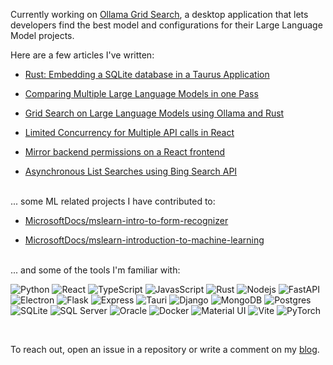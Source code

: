 Currently working on [Ollama Grid Search](https://github.com/dezoito/ollama-grid-search), a desktop application that lets developers find the best model and configurations for their Large Language Model projects.

Here are a few articles I've written:

- [Rust: Embedding a SQLite database in a Taurus Application](https://dezoito.github.io/2025/01/01/embedding-sqlite-in-a-taurus-application.html)

- [Comparing Multiple Large Language Models in one Pass](https://dezoito.github.io/2024/03/28/comparing-from-multiple-LLMs.html)

- [Grid Search on Large Language Models using Ollama and Rust](https://dezoito.github.io/2023/12/27/rust-ollama-grid-search.html)

- [Limited Concurrency for Multiple API calls in React](https://dezoito.github.io/2024/03/21/react-limited-concurrency.html)

- [Mirror backend permissions on a React frontend](https://dezoito.github.io/2021/09/09/react-mirror-backend-permissions.html)

- [Asynchronous List Searches using Bing Search API](https://dezoito.github.io/2020/05/16/node-asynchronous-list-searches-with-bing-api.html)

<p><br/>
... some ML related projects I have contributed to:
<p>

- [MicrosoftDocs/mslearn-intro-to-form-recognizer](https://github.com/MicrosoftDocs/mslearn-intro-to-form-recognizer)

- [MicrosoftDocs/mslearn-introduction-to-machine-learning](https://github.com/MicrosoftDocs/mslearn-introduction-to-machine-learning)

<p><br/>
... and some of the tools I'm familiar with:
<p>

<img alt="Python" src="https://img.shields.io/badge/Python-6699FF?style=flat-square&logo=python&logoColor=lightblue"/>
<img alt="React" src="https://img.shields.io/badge/-React-3366CC?style=flat-square&logo=react&logoColor=white" />
<img alt="TypeScript" src="https://img.shields.io/badge/-TypeScript-003399?style=flat-square&logo=typescript&logoColor=white" />
<img alt="JavasScript" src="https://img.shields.io/badge/JavaScript-002288?style=flat-square&logo=javascript&logoColor=F7Da17" />
<img alt="Rust" src="https://img.shields.io/badge/Rust-001E66?style=flat-square&logo=rust&logoColor=E57324"/>

<!--  frameworks -->

<img alt="Nodejs" src="https://img.shields.io/badge/-Nodejs-43853d?style=flat-square&logo=Node.js&logoColor=white" />
<img alt="FastAPI" src="https://img.shields.io/badge/fastapi-109989?style=flat-square&logo=FASTAPI&logoColor=white" />
<img alt="Electron" src="https://img.shields.io/badge/Electron-0D7E75?style=flat-square&logo=electron&logoColor=9FEAF9" />
<img alt="Flask" src="https://img.shields.io/badge/Flask-094F3F?style=flat-square&logo=flask&logoColor=white" />
<img alt="Express" src="https://img.shields.io/badge/Express%20js-094E4D?style=flat-square&logo=express&logoColor=white" />
<img alt="Tauri" src="https://img.shields.io/badge/Tauri-073A3A?style=flat-square&logo=Tauri&logoColor=white" />
<img alt="Django" src="https://img.shields.io/badge/Django-092E20?style=flat-square&logo=django&logoColor=green" />

  <!-- databases -->

<img alt="MongoDB" src="https://img.shields.io/badge/-MongoDB-13aa52?style=flat-square&logo=mongodb&logoColor=white" />
<img alt="Postgres" src="https://img.shields.io/badge/PostgreSQL-316192?style=flat-square&logo=postgresql&logoColor=white" />
<img alt="SQLite" src="https://img.shields.io/badge/SQLite-07405E?style=flat-square&logo=sqlite&logoColor=white" />
<img alt="SQL Server" src="https://img.shields.io/badge/Microsoft%20SQL%20Server-CC293A?style=flat-square&logo=microsoft%20sql%20server&logoColor=white" />
<img alt="Oracle" src="https://img.shields.io/badge/Oracle-CC2711?style=flat-square&logo=Oracle&logoColor=white" />

<!-- useful stuff -->

<img alt="Docker" src="https://img.shields.io/badge/-Docker-46a2f1?style=flat-square&logo=docker&logoColor=white" />
<img alt="Material UI" src="https://img.shields.io/badge/Material%20UI-007FFF?style=flat-square&logo=mui&logoColor=white" />
<img alt="Vite" src="https://img.shields.io/badge/Vite-B73BFE?style=flat-square&logo=vite&logoColor=FFD62E" />
<img alt="PyTorch" src="https://img.shields.io/badge/PyTorch-EE4C2C?style=flat-square&logo=pytorch&logoColor=white" />

<p><br>

To reach out, open an issue in a repository or write a comment on my [blog](https://dezoito.github.io).
